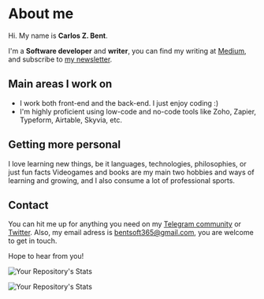 # About me 

Hi. My name is **Carlos Z. Bent**.

I'm a **Software developer** and **writer**, you can find my writing at [Medium](https://medium.com@carloszbent), and subscribe to [my newsletter](https://carloszbent.substack.com/).

## Main areas I work on

* I work both front-end and the back-end. I just enjoy coding :)
* I'm highly proficient using low-code and no-code tools like Zoho, Zapier, Typeform, Airtable, Skyvia, etc. 

## Getting more personal

I love learning new things, be it languages, technologies, philosophies, or just fun facts
Videogames and books are my main two hobbies and ways of learning and growing, and I also consume a lot of professional sports.

## Contact

You can hit me up for anything you need on my [Telegram community](https://t.me/carloszbent_channel) or [Twitter](https://twitter.com/CarlosZBent). 
Also, my email adress is bentsoft365@gmail.com, you are welcome to get in touch.

Hope to hear from you!

![Your Repository's Stats](https://github-readme-stats.vercel.app/api?username=CarlosZBent&show_icons=true)

![Your Repository's Stats](https://github-readme-stats.vercel.app/api/top-langs/?username=CarlosZBent&theme=blue-green)
